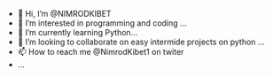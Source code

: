- 👋 Hi, I’m @NIMRODKIBET
- 👀 I’m interested in programming and coding ...
- 🌱 I’m currently learning  Python...
- 💞️ I’m looking to collaborate on easy intermide projects on python ...
- 📫 How to reach me @NimrodKibet1 on twiter
- ...

<!---
NIMRODKIBET/NIMRODKIBET is a ✨ special ✨ repository because its `README.md` (this file) appears on your GitHub profile.
You can click the Preview link to take a look at your changes.
--->
